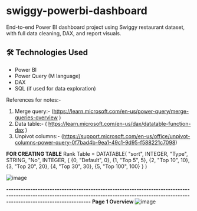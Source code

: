 # swiggy-powerbi-dashboard
End-to-end Power BI dashboard project using Swiggy restaurant dataset, with full data cleaning, DAX, and report visuals.
## 🛠️ Technologies Used
- Power BI
- Power Query (M language)
- DAX
- SQL (if used for data exploration)



References for notes:- 

1. Merge query:- (https://learn.microsoft.com/en-us/power-query/merge-queries-overview )
3. Data table:-  ( https://learn.microsoft.com/en-us/dax/datatable-function-dax )
4. Unpivot columns:- (https://support.microsoft.com/en-us/office/unpivot-columns-power-query-0f7bad4b-9ea1-49c1-9d95-f588221c7098)


**FOR CREATING TABLE**
Rank Table = 
DATATABLE(
    "sort", INTEGER,
    "Type", STRING,
    "No", INTEGER,
    {
        {0, "Default", 0},
        {1, "Top 5", 5},
        {2, "Top 10", 10},
        {3, "Top 20", 20},
        {4, "Top 30", 30},
        {5, "Top 100", 100}
    }
)

![image](https://github.com/user-attachments/assets/1b8c72e0-b079-48a5-b1e0-0dc2d1fda024)

**-------------------------------------------------------------------------------------------------------------------------------------------------------------------------------------------**
**Page 1 Overview**
![image](https://github.com/user-attachments/assets/0d3205a9-6770-41ba-9445-ee26a6bc3aa6)


